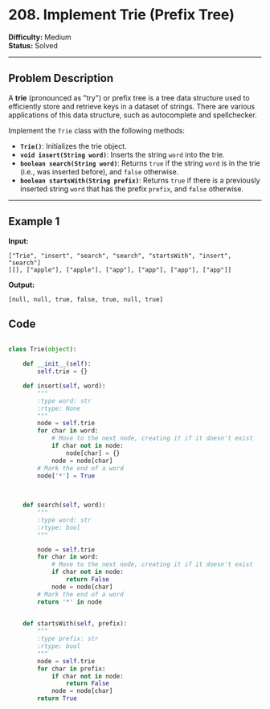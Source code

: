 # 208. Implement Trie (Prefix Tree)

**Difficulty:** Medium  
**Status:** Solved  

---

## Problem Description

A **trie** (pronounced as "try") or prefix tree is a tree data structure used to efficiently store and retrieve keys in a dataset of strings. There are various applications of this data structure, such as autocomplete and spellchecker.

Implement the `Trie` class with the following methods:

- **`Trie()`**: Initializes the trie object.
- **`void insert(String word)`**: Inserts the string `word` into the trie.
- **`boolean search(String word)`**: Returns `true` if the string `word` is in the trie (i.e., was inserted before), and `false` otherwise.
- **`boolean startsWith(String prefix)`**: Returns `true` if there is a previously inserted string `word` that has the prefix `prefix`, and `false` otherwise.

---

## Example 1

**Input:**

```plaintext
["Trie", "insert", "search", "search", "startsWith", "insert", "search"]
[[], ["apple"], ["apple"], ["app"], ["app"], ["app"], ["app"]]
```
**Output:**

```plaintext
[null, null, true, false, true, null, true]
```

## Code

```python

class Trie(object):

    def __init__(self):
        self.trie = {}

    def insert(self, word):
        """
        :type word: str
        :rtype: None
        """
        node = self.trie
        for char in word:
            # Move to the next node, creating it if it doesn't exist
            if char not in node:
                node[char] = {}
            node = node[char]
        # Mark the end of a word
        node['*'] = True
        
        

    def search(self, word):
        """
        :type word: str
        :rtype: bool
        """

        node = self.trie
        for char in word:
            # Move to the next node, creating it if it doesn't exist
            if char not in node:
                return False
            node = node[char]
        # Mark the end of a word
        return '*' in node
        

    def startsWith(self, prefix):
        """
        :type prefix: str
        :rtype: bool
        """
        node = self.trie
        for char in prefix:
            if char not in node:
                return False
            node = node[char]
        return True
